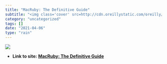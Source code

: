 ```yaml
---
title: "MacRuby: The Definitive Guide"
subtitle: "<img class='cover' src=http://cdn.oreillystatic.com/oreilly/images/oreilly-social-icon-120.png>"
category: "uncategorized"
tags: []
date: "2021-04-06"
type: "rain"
---
```

<img class="cover" src=http://cdn.oreillystatic.com/oreilly/images/oreilly-social-icon-120.png>


* **Link to site:** **[MacRuby: The Definitive Guide](http://ofps.oreilly.com/titles/9781449380373)**